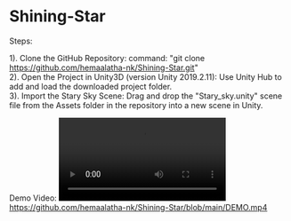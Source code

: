 # Shining-Star

Steps:

1). Clone the GitHub Repository: command: "git clone https://github.com/hemaalatha-nk/Shining-Star.git"  
2). Open the Project in Unity3D (version Unity 2019.2.11): Use Unity Hub to add and load the downloaded project folder.   
3). Import the Stary Sky Scene: Drag and drop the "Stary_sky.unity" scene file from the Assets folder in the repository into a new scene in Unity. 

Demo Video:
[<video src="DEMO.mp4" controls="controls" style="max-width: 730px;">
</video>](https://github.com/hemaalatha-nk/Shining-Star/blob/main/DEMO.mp4)https://github.com/hemaalatha-nk/Shining-Star/blob/main/DEMO.mp4
